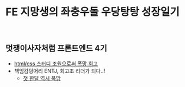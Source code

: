 # FE 지망생의 좌충우돌 우당탕탕 성장일기

<br>

## 멋쟁이사자처럼 프론트엔드 4기

- [html/css 스터디 조원으로써 폭망 회고](https://github.com/kelly121212/TIL/blob/main/LikeLion/html_study_ssul.md)
- 책임감덩어리 ENTJ, 회고조 리더가 되다..!
  - [첫 한달 역시 폭망](https://github.com/kelly121212/TIL/blob/main/LikeLion/review_1.md)
